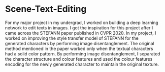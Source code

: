 # Scene-Text-Editing

For my major project in my undergrad, I worked on building a deep learning network to edit texts in images. I got the inspiration for this project after I came across the STEFANN paper published in CVPR 2020. In my project, I worked on improving the style transfer model of STEFANN for the generated characters by performing image disentanglement. The original method mentioned in the paper worked only when the textual characters had a solid color pattern. By performing image disentanglement, I separated the character structure and colour features and used the colour features encoding for the newly generated character to maintain the original texture.
